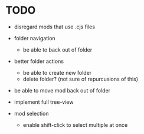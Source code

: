 # TODO

* disregard mods that use .cjs files

* folder navigation
  * be able to back out of folder

* better folder actions
  * be able to create new folder
  * delete folder? (not sure of repurcusions of this)

* be able to move mod back out of folder

* implement full tree-view

* mod selection
  * enable shift-click to select multiple at once
